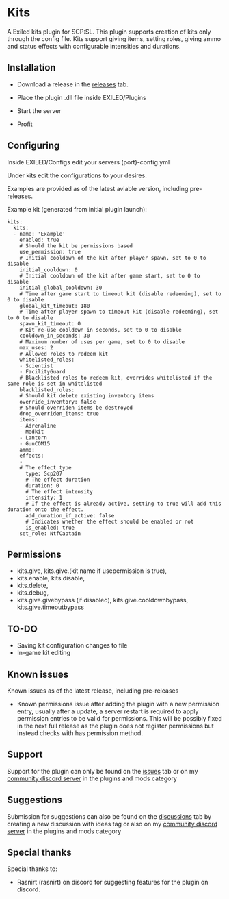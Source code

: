 # Kits

A Exiled kits plugin for SCP:SL. This plugin supports creation of kits only through the config file. Kits support giving items, setting roles, giving ammo and status effects with configurable intensities and durations.

## Installation

- Download a release in the [releases](https://github.com/manderz11/ExiledKitsPlugin/releases) tab.

- Place the plugin .dll file inside EXILED/Plugins

- Start the server

- Profit

## Configuring

Inside EXILED/Configs edit your servers (port)-config.yml

Under kits edit the configurations to your desires.

Examples are provided as of the latest aviable version, including pre-releases.

Example kit (generated from initial plugin launch):
```
kits:
  kits:
  - name: 'Example'
    enabled: true
    # Should the kit be permissions based
    use_permission: true
    # Initial cooldown of the kit after player spawn, set to 0 to disable
    initial_cooldown: 0
    # Initial cooldown of the kit after game start, set to 0 to disable
    initial_global_cooldown: 30
    # Time after game start to timeout kit (disable redeeming), set to 0 to disable
    global_kit_timeout: 180
    # Time after player spawn to timeout kit (disable redeeming), set to 0 to disable
    spawn_kit_timeout: 0
    # Kit re-use cooldown in seconds, set to 0 to disable
    cooldown_in_seconds: 30
    # Maximum number of uses per game, set to 0 to disable
    max_uses: 2
    # Allowed roles to redeem kit
    whitelisted_roles:
    - Scientist
    - FacilityGuard
    # Blacklisted roles to redeem kit, overrides whitelisted if the same role is set in whitelisted
    blacklisted_roles: 
    # Should kit delete existing inventory items
    override_inventory: false
    # Should overriden items be destroyed
    drop_overriden_items: true
    items:
    - Adrenaline
    - Medkit
    - Lantern
    - GunCOM15
    ammo: 
    effects:
    -
    # The effect type
      type: Scp207
      # The effect duration
      duration: 0
      # The effect intensity
      intensity: 1
      # If the effect is already active, setting to true will add this duration onto the effect.
      add_duration_if_active: false
      # Indicates whether the effect should be enabled or not
      is_enabled: true
    set_role: NtfCaptain
```

## Permissions

- kits.give, kits.give.(kit name if usepermission is true),
- kits.enable, kits.disable,
- kits.delete,
- kits.debug,
- kits.give.givebypass (if disabled), kits.give.cooldownbypass, kits.give.timeoutbypass

## TO-DO

- Saving kit configuration changes to file
- In-game kit editing

## Known issues

Known issues as of the latest release, including pre-releases

- Known permissions issue after adding the plugin with a new permission entry, usually after a update, a server restart is required to apply permission entries to be valid for permissions. This will be possibly fixed in the next full release as the plugin does not register permissions but instead checks with has permission method.

## Support

Support for the plugin can only be found on the [issues](https://github.com/manderz11/ExiledKitsPlugin/issues) tab or on my [community discord server](https://discord.gg/ZWsQkf689J) in the plugins and mods category

## Suggestions

Submission for suggestions can also be found on the [discussions](https://github.com/manderz11/ExiledKitsPlugin/discussions) tab by creating a new discussion with ideas tag or also on my [community discord server](https://discord.gg/ZWsQkf689J) in the plugins and mods category

## Special thanks

Special thanks to:
- Rasnirt (rasnirt) on discord for suggesting features for the plugin on discord.
